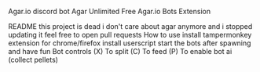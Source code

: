 Agar.io discord bot
Agar Unlimited
Free Agar.io Bots Extension

README
this project is dead i don't care about agar anymore and i stopped updating it feel free to open pull requests
How to use
install tampermonkey extension for chrome/firefox
install userscript
start the bots after spawning and have fun
Bot controls
(X) To split
(C) To feed
(P) To enable bot ai (collect pellets)
